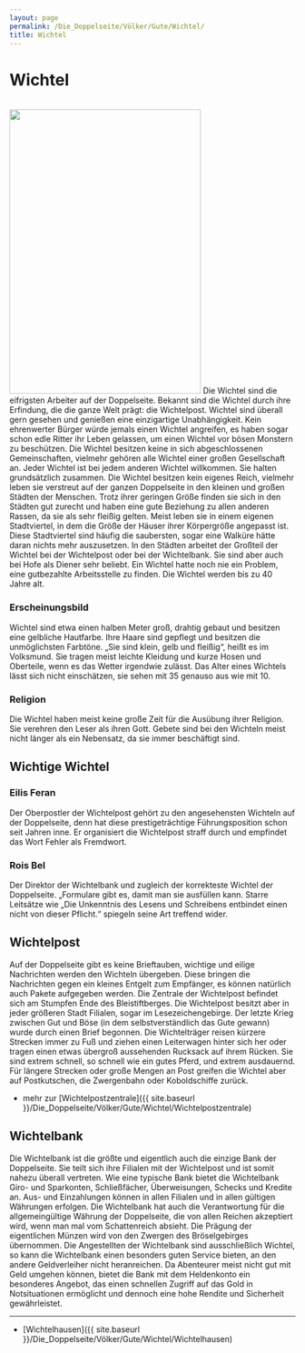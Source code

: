 ```yaml
---
layout: page
permalink: /Die_Doppelseite/Völker/Gute/Wichtel/
title: Wichtel
---
```


# Wichtel

<br/>
<img alt="" height="500" src="{{ site.baseurl }}/assets/pics/weltenbuch/gallery/rassen/nrm/wichtel.jpg" width="337" />
Die Wichtel sind die eifrigsten Arbeiter auf der Doppelseite. Bekannt sind die Wichtel durch ihre Erfindung, die die ganze Welt prägt: die Wichtelpost. Wichtel sind überall gern gesehen und genießen eine einzigartige Unabhängigkeit. Kein ehrenwerter Bürger würde jemals einen Wichtel angreifen, es haben sogar schon edle Ritter ihr Leben gelassen, um einen Wichtel vor bösen Monstern zu beschützen. Die Wichtel besitzen keine in sich abgeschlossenen Gemeinschaften, vielmehr gehören alle Wichtel einer großen Gesellschaft an. Jeder Wichtel ist bei jedem anderen Wichtel willkommen. Sie halten grundsätzlich zusammen. Die Wichtel besitzen kein eigenes Reich, vielmehr leben sie verstreut auf der ganzen Doppelseite in den kleinen und großen Städten der Menschen. Trotz ihrer geringen Größe finden sie sich in den Städten gut zurecht und haben eine gute Beziehung zu allen anderen Rassen, da sie als sehr fleißig gelten. Meist leben sie in einem eigenen Stadtviertel, in dem die Größe der Häuser ihrer Körpergröße angepasst ist. Diese Stadtviertel sind häufig die saubersten, sogar eine Walküre hätte daran nichts mehr auszusetzen. In den Städten arbeitet der Großteil der Wichtel bei der Wichtelpost oder bei der Wichtelbank. Sie sind aber auch bei Hofe als Diener sehr beliebt. Ein Wichtel hatte noch nie ein Problem, eine gutbezahlte Arbeitsstelle zu finden. Die Wichtel werden bis zu 40 Jahre alt.

### Erscheinungsbild

Wichtel sind etwa einen halben Meter groß, drahtig gebaut und besitzen eine gelbliche Hautfarbe. Ihre Haare sind gepflegt und besitzen die unmöglichsten Farbtöne. &bdquo;Sie sind klein, gelb und fleißig&ldquo;, heißt es im Volksmund. Sie tragen meist leichte Kleidung und kurze Hosen und Oberteile, wenn es das Wetter irgendwie zulässt. Das Alter eines Wichtels lässt sich nicht einschätzen, sie sehen mit 35 genauso aus wie mit 10.

### Religion

Die Wichtel haben meist keine große Zeit für die Ausübung ihrer Religion. Sie verehren den Leser als ihren Gott. Gebete sind bei den Wichteln meist nicht länger als ein Nebensatz, da sie immer beschäftigt sind.

## Wichtige Wichtel

### Eilis Feran

Der Oberpostler der Wichtelpost gehört zu den angesehensten Wichteln auf der Doppelseite, denn hat diese prestigeträchtige Führungsposition schon seit Jahren inne. Er organisiert die Wichtelpost straff durch und empfindet das Wort Fehler als Fremdwort.

### Rois Bel

Der Direktor der Wichtelbank und zugleich der korrekteste Wichtel der Doppelseite. &bdquo;Formulare gibt es, damit man sie ausfüllen kann. Starre Leitsätze wie &bdquo;Die Unkenntnis des Lesens und Schreibens entbindet einen nicht von dieser Pflicht.&ldquo; spiegeln seine Art treffend wider.

## Wichtelpost

Auf der Doppelseite gibt es keine Brieftauben, wichtige und eilige Nachrichten werden den Wichteln übergeben. Diese bringen die Nachrichten gegen ein kleines Entgelt zum Empfänger, es können natürlich auch Pakete aufgegeben werden. Die Zentrale der Wichtelpost befindet sich am Stumpfen Ende des Bleistiftberges. Die Wichtelpost besitzt aber in jeder größeren Stadt Filialen, sogar im Lesezeichengebirge. Der letzte Krieg zwischen Gut und Böse (in dem selbstverständlich das Gute gewann) wurde durch einen Brief begonnen. Die Wichtelträger reisen kürzere Strecken immer zu Fuß und ziehen einen Leiterwagen hinter sich her oder tragen einen etwas übergroß aussehenden Rucksack auf ihrem Rücken. Sie sind extrem schnell, so schnell wie ein gutes Pferd, und extrem ausdauernd. Für längere Strecken oder große Mengen an Post greifen die Wichtel aber auf Postkutschen, die Zwergenbahn oder Koboldschiffe zurück.

- mehr zur [Wichtelpostzentrale]({{ site.baseurl }}/Die_Doppelseite/Völker/Gute/Wichtel/Wichtelpostzentrale)

## Wichtelbank

Die Wichtelbank ist die größte und eigentlich auch die einzige Bank der Doppelseite. Sie teilt sich ihre Filialen mit der Wichtelpost und ist somit nahezu überall vertreten. Wie eine typische Bank bietet die Wichtelbank Giro- und Sparkonten, Schließfächer, Überweisungen, Schecks und Kredite an. Aus- und Einzahlungen können in allen Filialen und in allen gültigen Währungen erfolgen. Die Wichtelbank hat auch die Verantwortung für die allgemeingültige Währung der Doppelseite, die von allen Reichen akzeptiert wird, wenn man mal vom Schattenreich absieht. Die Prägung der eigentlichen Münzen wird von den Zwergen des Bröselgebirges übernommen. Die Angestellten der Wichtelbank sind ausschließlich Wichtel, so kann die Wichtelbank einen besonders guten Service bieten, an den andere Geldverleiher nicht heranreichen. Da Abenteurer meist nicht gut mit Geld umgehen können, bietet die Bank mit dem Heldenkonto ein besonderes Angebot, das einen schnellen Zugriff auf das Gold in Notsituationen ermöglicht und dennoch eine hohe Rendite und Sicherheit gewährleistet.


***
- [Wichtelhausen]({{ site.baseurl }}/Die_Doppelseite/Völker/Gute/Wichtel/Wichtelhausen)


